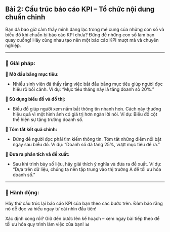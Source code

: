 ## Bài 2: Cấu trúc báo cáo KPI – Tổ chức nội dung chuẩn chỉnh

Bạn đã bao giờ cảm thấy mình đang lạc trong mê cung của những con số và biểu đồ khi chuẩn bị báo cáo KPI chưa? Đừng để những con số làm bạn quay cuồng! Hãy cùng nhau tạo nên một báo cáo KPI mượt mà và chuyên nghiệp.

---

### 📌 Giải pháp:

**🔹 Mở đầu bằng mục tiêu:**
- Nhiều sinh viên đã thấy rằng việc bắt đầu bằng mục tiêu giúp người đọc hiểu rõ bối cảnh. Ví dụ: “Mục tiêu tháng này là tăng doanh số 20%.”

**🔹 Sử dụng biểu đồ và đồ thị:**
- Biểu đồ giúp người xem nắm bắt thông tin nhanh hơn. Cách này thường hiệu quả vì một hình ảnh có giá trị hơn ngàn lời nói. Ví dụ: Biểu đồ cột thể hiện sự tăng trưởng doanh số.

**🔹 Tóm tắt kết quả chính:**
- Đừng để người đọc phải tìm kiếm thông tin. Tóm tắt những điểm nổi bật ngay sau biểu đồ. Ví dụ: “Doanh số đã tăng 25%, vượt mục tiêu đề ra.”

**🔹 Đưa ra phân tích và đề xuất:**
- Sau khi trình bày số liệu, hãy giải thích ý nghĩa và đưa ra đề xuất. Ví dụ: “Dựa trên dữ liệu, chúng ta nên tập trung vào thị trường A để tối ưu hóa doanh số.”

---

### 🚀 Hành động:

Hãy thử cấu trúc lại báo cáo KPI của bạn theo các bước trên. Đảm bảo rằng nó dễ đọc và hiểu ngay từ cái nhìn đầu tiên!

Xác định xong rồi? Giờ đến bước lên kế hoạch – xem ngay bài tiếp theo để tối ưu hóa quy trình làm việc của bạn! 📊